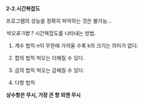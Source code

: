 **2-2.시간복잡도**

프로그램의 성능을 정확히 파악하는 것은 불가능...

_빅오표기법 ?_
시간복잡도를 나타내는 방법.

1. 계수 법칙
   n이 무한에 가까울 수록 k의 크기는 의미가 없다.

2. 합의 법칙
   빅오는 더해질 수 있다.

3. 곱의 법칙
   빅오는 곱해질 수 있다.

4. 다항 법칙

**상수항은 무시, 가장 큰 항 외엔 무시**
